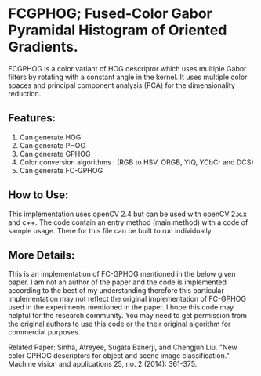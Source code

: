 # FCGPHOG; Fused-Color Gabor Pyramidal Histogram of Oriented Gradients.
FCGPHOG is a color variant of HOG descriptor which uses multiple Gabor filters by rotating with a constant angle in the kernel. It uses multiple color spaces and principal component analysis (PCA) for the dimensionality reduction.

## Features:
1. Can generate HOG
2. Can generate PHOG
3. Can generate GPHOG
4. Color conversion algorithms : (RGB to HSV, ORGB, YIQ, YCbCr and DCS)
5. Can generate FC-GPHOG

## How to Use:
This implementation uses openCV 2.4 but can be used with openCV 2.x.x and c++. The code contain an entry method (main method) with a code of sample usage. There for this file can be built to run individually.

## More Details:
This is an implementation of FC-GPHOG mentioned in the below given paper. I am not an author of the paper and the code is implemented according to the best of my understanding therefore this particular implementation may not reflect the original implementation of FC-GPHOG used in the experiments mentioned in the paper. I hope this code may helpful for the research community. You may need to get permission from the original authors to use this code or the their original algorithm for commercial purposes.

Related Paper:
Sinha, Atreyee, Sugata Banerji, and Chengjun Liu. "New color GPHOG descriptors for object and scene image classification." Machine vision and applications 25, no. 2 (2014): 361-375.
